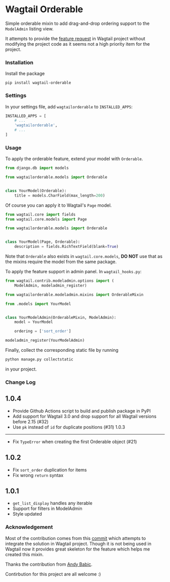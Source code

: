 # Wagtail Orderable

Simple orderable mixin to add drag-and-drop ordering support to the `ModelAdmin` listing view.

It attempts to provide the [feature request](https://github.com/wagtail/wagtail/issues/2941) in Wagtail project without modifying the project code as it seems not a high priority item for the project.

### Installation

Install the package
```
pip install wagtail-orderable
```

### Settings
In your settings file, add `wagtailorderable` to `INSTALLED_APPS`:
```python
INSTALLED_APPS = [
    # ...
    'wagtailorderable',
    # ...
]
```

### Usage

To apply the orderable feature, extend your model with `Orderable`.
```python
from django.db import models

from wagtailorderable.models import Orderable


class YourModel(Orderable):
    title = models.CharField(max_length=200)
```

Of course you can apply it to Wagtail's `Page` model.
```python
from wagtail.core import fields
from wagtail.core.models import Page

from wagtailorderable.models import Orderable


class YourModel(Page, Orderable):
    description = fields.RichTextField(blank=True)
```

Note that `Orderable` also exists in `wagtail.core.models`, **DO NOT** use that as the mixins require the model from the same package.

To apply the feature support in admin panel. In `wagtail_hooks.py`:
```python
from wagtail.contrib.modeladmin.options import (
    ModelAdmin, modeladmin_register)

from wagtailorderable.modeladmin.mixins import OrderableMixin

from .models import YourModel


class YourModelAdmin(OrderableMixin, ModelAdmin):
    model = YourModel

    ordering = ['sort_order']

modeladmin_register(YourModelAdmin)
```

Finally, collect the corresponding static file by running
```python
python manage.py collectstatic
```
in your project.

### Change Log
1.0.4
---
- Provide Github Actions script to build and publish package in PyPI
- Add support for Wagtail 3.0 and drop support for all Wagtail versions
   before 2.15 (#32)
- Use `pk` instead of `id` for duplicate positions (#31)
1.0.3
---
- Fix `TypeError` when creating the first Orderable object (#21)

1.0.2
---
- Fix `sort_order` duplication for items
- Fix wrong `return` syntax

1.0.1
---
- `get_list_display` handles any iterable
- Support for filters in ModelAdmin
- Style updated

### Acknowledgement
Most of the contribution comes from this [commit](https://github.com/rkhleics/wagtail/commit/08df07689af1096ce4a6fa96325dbfb7fab9240d) which attempts to integrate the solution in Wagtail project. Though it is not being used in Wagtail now it provides great skeleton for the feature which helps me created this mixin.

Thanks the contribution from [Andy Babic](https://github.com/ababic).

Contirbution for this project are all welcome :)
